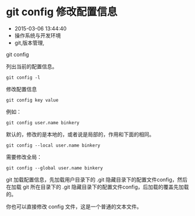 # git config 修改配置信息
- 2015-03-06 13:44:40
- 操作系统与开发环境
- git,版本管理,

<!--markdown-->    git config

列出当前的配置信息。

    git config -l

修改配置信息

    git config key value

例如：

    git config user.name binkery

默认的，修改的是本地的，或者说是局部的，作用和下面的相同。

    git config --local user.name binkery

需要修改全局：

    git config --global user.name binkery

git 加载配置信息，先加载用户目录下的 .git 隐藏目录下的配置文件config，然后在加载 git 所在目录下的 .git 隐藏目录下的配置文件config，后加载的覆盖先加载的。

你也可以直接修改 config 文件，这是一个普通的文本文件。